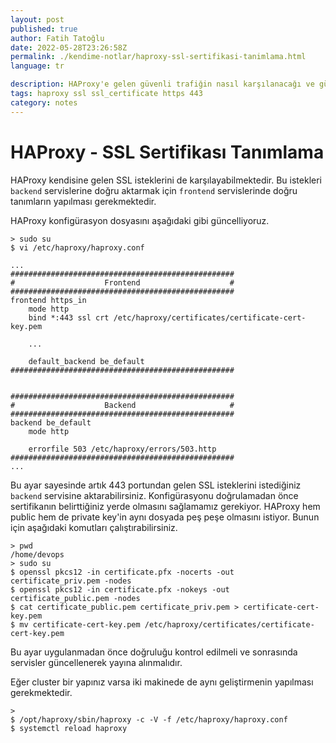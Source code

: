 ```yaml
---
layout: post
published: true
author: Fatih Tatoğlu
date: 2022-05-28T23:26:58Z
permalink: ./kendime-notlar/haproxy-ssl-sertifikasi-tanimlama.html
language: tr

description: HAProxy'e gelen güvenli trafiğin nasıl karşılanacağı ve güvenlik sertifikasının nasıl hazırlanacağını anlatan notlarım.
tags: haproxy ssl ssl_certificate https 443
category: notes
---
```


# HAProxy - SSL Sertifikası Tanımlama

HAProxy kendisine gelen SSL isteklerini de karşılayabilmektedir. Bu istekleri `backend` servislerine doğru aktarmak için `frontend` servislerinde doğru tanımların yapılması gerekmektedir.

HAProxy konfigürasyon dosyasını aşağıdaki gibi güncelliyoruz.

```shell
> sudo su
$ vi /etc/haproxy/haproxy.conf
```

```nestedtext
...
##################################################
#                    Frontend                    #
##################################################
frontend https_in
    mode http
    bind *:443 ssl crt /etc/haproxy/certificates/certificate-cert-key.pem

    ...

    default_backend be_default
##################################################


##################################################
#                    Backend                     #
##################################################
backend be_default
    mode http

    errorfile 503 /etc/haproxy/errors/503.http
##################################################
...
```

Bu ayar sayesinde artık 443 portundan gelen SSL isteklerini istediğiniz `backend` servisine aktarabilirsiniz. Konfigürasyonu doğrulamadan önce sertifikanın belirttiğiniz yerde olmasını sağlamamız gerekiyor. HAProxy hem public hem de private key'in aynı dosyada peş peşe olmasını istiyor. Bunun için aşağıdaki komutları çalıştırabilirsiniz.

```shell
> pwd
/home/devops
> sudo su
$ openssl pkcs12 -in certificate.pfx -nocerts -out certificate_priv.pem -nodes
$ openssl pkcs12 -in certificate.pfx -nokeys -out certificate_public.pem -nodes
$ cat certificate_public.pem certificate_priv.pem > certificate-cert-key.pem
$ mv certificate-cert-key.pem /etc/haproxy/certificates/certificate-cert-key.pem
```

Bu ayar uygulanmadan önce doğruluğu kontrol edilmeli ve sonrasında servisler güncellenerek yayına alınmalıdır.

Eğer cluster bir yapınız varsa iki makinede de aynı geliştirmenin yapılması gerekmektedir.

```shell
>
$ /opt/haproxy/sbin/haproxy -c -V -f /etc/haproxy/haproxy.conf
$ systemctl reload haproxy
```
